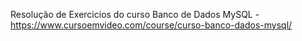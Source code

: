 Resolução de Exercicios do curso Banco de Dados MySQL - https://www.cursoemvideo.com/course/curso-banco-dados-mysql/
